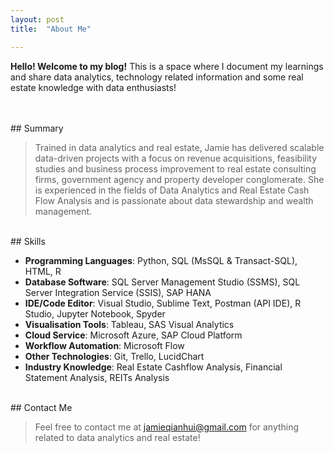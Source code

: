 ```yaml
---
layout: post
title:  "About Me"

---
```

**Hello! Welcome to my blog!** This is a space where I document my learnings and share 
 data analytics, technology related information and some real estate knowledge with data enthusiasts! <br> 

<br>
<br>
## Summary 

> Trained in data analytics and real estate, Jamie has delivered scalable data-driven projects with a focus on revenue acquisitions, feasibility studies and business process improvement to real estate consulting firms, government agency and property developer conglomerate. She is experienced in the fields of Data Analytics and Real Estate Cash Flow Analysis and is passionate about data stewardship and wealth management. 

 
<br>
## Skills

+ **Programming Languages**: Python, SQL (MsSQL & Transact-SQL), HTML, R
+ **Database Software**: SQL Server Management Studio (SSMS), SQL Server Integration Service (SSIS), SAP HANA
+ **IDE/Code Editor**: Visual Studio, Sublime Text, Postman (API IDE), R Studio, Jupyter Notebook, Spyder
+ **Visualisation Tools**: Tableau, SAS Visual Analytics
+ **Cloud Service**: Microsoft Azure, SAP Cloud Platform
+ **Workflow Automation**: Microsoft Flow
+ **Other Technologies**: Git, Trello, LucidChart
+ **Industry Knowledge**: Real Estate Cashflow Analysis, Financial Statement Analysis, REITs Analysis

<br>
## Contact Me

> Feel free to contact me at [jamieqianhui@gmail.com][email-add] for anything related to data analytics and real estate! 


[email-add]: jamieqianhui@gmail.com

